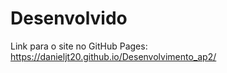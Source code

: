 # Desenvolvido 
Link para o site no GitHub Pages: https://danieljt20.github.io/Desenvolvimento_ap2/

